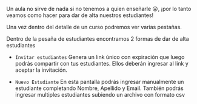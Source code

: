 Un aula no sirve de nada si no tenemos a quien enseñarle :stuck_out_tongue_winking_eye:, ¡por lo tanto veamos como hacer para dar de alta nuestros estudiantes!

Una vez dentro del detalle de un curso podremos ver varias pestañas.
<div class="mu-browser" style="padding:0"> 
</div>

Dentro de la pesaña de estudiantes encontramos 2 formas de dar de alta estudiantes
* `Invitar estudiantes` Genera un link único con expiración que luego podrás compartir con tus estudiantes. Ellos deberán ingresar al link y aceptar la invitación.
<div class="mu-browser" style="padding:0"> 
</div>

* `Nuevo Estudiante` En esta pantalla podrás ingresar manualmente un estudiante completando Nombre, Apellido y Email. También podrás ingresar multiples estudiantes subiendo un archivo con formato csv

<div class="mu-browser" style="padding:0"> 
</div>